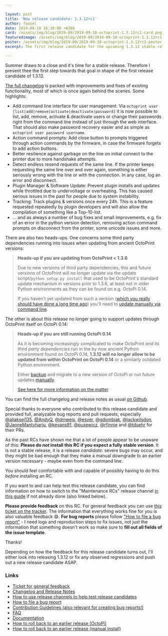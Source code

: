 ```yaml
---

layout: post
title: 'New release candidate: 1.3.12rc1'
author: foosel
date: 2019-09-10 16:30:00 +0200
card: /assets/img/blog/2019-09/2019-09-10-octoprint-1.3.12rc1-card.png
featuredimage: /assets/img/blog/2019-09/2019-09-10-octoprint-1.3.12rc1-card.png
poster: /assets/img/blog/2019-09/2019-09-10-octoprint-1.3.12rc1-poster.png
excerpt: The first release candidate for the upcoming 1.3.12 stable release.

---
```


Summer draws to a close and it's time for a stable release. Therefore I present thee the first step towards that goal
in shape of the first release candidate of 1.3.12.

[The full changelog](https://github.com/foosel/OctoPrint/releases/tag/1.3.12rc1) is packed with 
improvements and fixes of existing functionality, most of which is once again behind the scenes. Some highlights:

  * Add command line interface for user management. Via `octoprint user [list|add|remove|activate|deactivate|password]` it is now possible to list, add, remove, activate & deactivate users or change their passwords right from the command line instead of just through the web interface. That should also make password recovery easier and as simple as `octoprint user password username`.
  * Action command prompts: Add close button to prompts triggered through action commands by the firmware, in case the firmware forgets to add action buttons.
  * Better resilience against garbage on the line on initial connect to the printer due to more handshake attempts.
  * Detect endless resend requests of the same line. If the printer keeps requesting the same line over and over again, something is either seriously wrong with the line or with the connection. In any case, log an error and disconnect.
  * Plugin Manager & Software Update: Prevent plugin installs and updates while throttled due to undervoltage or overheating. This has caused serious issues in the past for people due to system instability.
  * Tracking: Track plugins & versions once every 24h. This is a feature requested repeatedly by plugin developers and will also allow the compilation of something like a Top-10-list.
  * ... and as always a number of bug fixes and small improvements, e.g. fix of an error in the python version detection, removing action command prompts on disconnect from the printer, some unicode issues and more.

There are also two heads-ups. One concerns some third party dependencies running into issues when updating from ancient OctoPrint 
versions:

> **Heads-up if you are updating from OctoPrint < 1.3.6**
>
> Due to new versions of third party dependencies, this and future versions of OctoPrint will no longer update via the update script/`python setup.py install` that used to be OctoPrint's standard update mechanism in versions prior to 1.3.6, at least not in older Python environments as they can be found on e.g. OctoPi 0.14. 
> 
> If you haven't yet updated from such a version ([which you really should have done a long time ago](https://octoprint.org/blog/2018/03/15/security-issue-update-to-1.3.6/)) you'll need to [update manually via command line](https://community.octoprint.org/t/how-can-i-update-the-octoprint-installation-on-my-octopi-image/207?u=foosel).

The other is about this release no longer going to support updates through OctoPrint itself on OctoPi 0.14:

> **Heads-up if you are still running OctoPi 0.14**
> 
> As it is becoming increasingly complicated to make OctoPrint *and its third party dependencies* run in the by now ancient Python environment found on OctoPi 0.14, **1.3.12 will no longer allow to be updated from within OctoPrint on OctoPi 0.14** or a similarly outdated Python environment.
> 
> Either [backup](https://community.octoprint.org/t/how-do-i-backup-my-octoprint-settings-on-octopi/1489?u=foosel) and migrate to a new version of OctoPi or run future updates [manually](https://community.octoprint.org/t/how-can-i-update-the-octoprint-installation-on-my-octopi-image/207?u=foosel).
> 
> [See here for more information on the matter](https://community.octoprint.org/t/octoprint-tells-me-it-cant-run-an-update-due-to-my-python-environment-being-outdated-what-do-i-do-now/4756?u=foosel).
 
You can find the full changelog and release notes as usual [on Github](https://github.com/foosel/OctoPrint/releases/tag/1.3.12rc1).

Special thanks to everyone who contributed to this release candidate and provided full, analyzable bug reports and pull requests, especially [@aliaksei135](https://github.com/aliaksei135), [@AndyQ](https://github.com/AndyQ), [@dmweis](https://github.com/dmweis), [@esver](https://github.com/esver), [@gdombiak](https://github.com/gdombiak), [@jackwilsdon](https://github.com/jackwilsdon), [@JanneMantyharju](https://github.com/JanneMantyharju), [@kevans91](https://github.com/kevans91), [@pusewicz](https://github.com/pusewicz), [@rfinnie](https://github.com/rfinnie) and [@tduehr](https://github.com/tduehr) for their PRs.

As the past RCs have shown me that a lot of people appear to be unaware of this: **Please do *not* install this RC if you 
expect a fully stable version**. It is not a stable release, it is a release *candidate*: severe bugs may occur, and 
they might be bad enough that they make a manual downgrade to an earlier version necessary - maybe even from the command line. 

You should feel comfortable with and capable of possibly having to do this *before* installing an RC.

If you want to and can help test this release candidate, you can find information on how to switch to the 
"Maintenance RCs" release channel [in this guide](https://community.octoprint.org/t/how-to-use-the-release-channels-to-help-test-release-candidates/402)
if not already done (also linked below).

**Please provide feedback** on this RC. For general feedback you can use 
[this ticket on the tracker](https://github.com/foosel/OctoPrint/issues/3268).
The information that everything works fine for you is also valuable feedback 😄. **For bug reports** please follow
["How to file a bug report"](https://github.com/foosel/OctoPrint/blob/master/CONTRIBUTING.md#how-to-file-a-bug-report) - 
I need logs and reproduction steps to fix issues, not just the information that something doesn't work so make sure to
**fill out all fields of the issue template**.

Thanks!

Depending on how the feedback for this release candidate turns out, I'll either look into releasing 1.3.12 or fix any 
observed regressions and push out a new release candidate ASAP.

### Links

  * [Ticket for general feedback](https://github.com/foosel/OctoPrint/issues/3268)
  * [Changelog and Release Notes](https://github.com/foosel/OctoPrint/releases/tag/1.3.12rc1)
  * [How to use release channels to help test release candidates](https://community.octoprint.org/t/how-to-use-the-release-channels-to-help-test-release-candidates/402)
  * [How to file a bug report](https://github.com/foosel/OctoPrint/blob/master/CONTRIBUTING.md#how-to-file-a-bug-report)
  * [Contribution Guidelines (also relevant for creating bug reports!)](https://github.com/foosel/OctoPrint/blob/master/CONTRIBUTING.md)
  * [FAQ](https://faq.octoprint.org)
  * [Documentation](http://docs.octoprint.org/)
  * [How to roll back to an earlier release (OctoPi)](https://community.octoprint.org/t/how-can-i-revert-to-an-older-version-of-the-octoprint-installation-on-my-octopi-image/205)
  * [How to roll back to an earlier release (manual install)](https://community.octoprint.org/t/how-can-i-roll-back-to-an-earlier-version-after-an-update/234)
